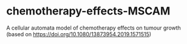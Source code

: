 # chemotherapy-effects-MSCAM
A cellular automata model of chemotherapy effects on tumour growth (based on https://doi.org/10.1080/13873954.2019.1571515)
